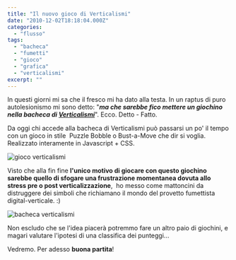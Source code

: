 ```yaml
---
title: "Il nuovo gioco di Verticalismi"
date: "2010-12-02T18:18:04.000Z"
categories:
  - "flusso"
tags:
  - "bacheca"
  - "fumetti"
  - "gioco"
  - "grafica"
  - "verticalismi"
excerpt: ""
---
```


In questi giorni mi sa che il fresco mi ha dato alla testa. In un raptus di puro autolesionismo mi sono detto: "_**ma che sarebbe fico mettere un giochino nella bacheca di [Verticalismi](http://www.verticalismi.it)**_". Ecco. Detto - Fatto.

Da oggi chi accede alla bacheca di Verticalismi può passarsi un po' il tempo con un gioco in stile  Puzzle Bobble o Bust-a-Move che dir si voglia. Realizzato interamente in Javascript + CSS.

![](https://enricodeleo.s3.eu-south-1.amazonaws.com/uploads/2010/12/Schermata-2010-12-02-a-19.08.56.png "gioco verticalismi")

Visto che alla fin fine **l'unico motivo di giocare con questo giochino sarebbe quello di sfogare una frustrazione momentanea dovuta allo stress pre o post verticalizzazione**,  ho messo come mattoncini da distruggere dei simboli che richiamano il mondo del provetto fumettista digital-verticale. :)

![](https://enricodeleo.s3.eu-south-1.amazonaws.com/uploads/2010/12/Schermata-2010-12-02-a-19.19.58-1024x420.png "bacheca verticalismi")

Non escludo che se l'idea piacerà potremmo fare un altro paio di giochini, e magari valutare l'ipotesi di una classifica dei punteggi...

Vedremo. Per adesso **buona partita**!
